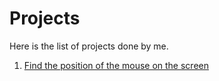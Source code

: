 # Projects
Here is the list of projects done by me.

1. [Find the position of the mouse on the screen](https://afrid.in/projects/where-is-mouse/)
